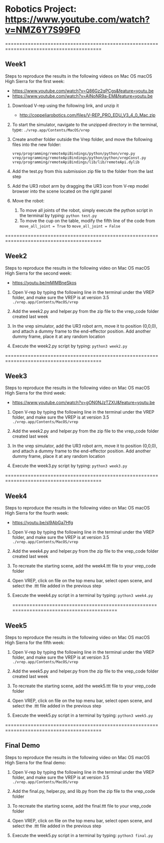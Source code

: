 # Robotics Project:  https://www.youtube.com/watch?v=NMZ6Y7S99F0
========================================================================================
## Week1
Steps to reproduce the results in the following videos on Mac OS macOS High Sierra for the first week: 
* https://www.youtube.com/watch?v=Q86Gz2qPCgs&feature=youtu.be 
* https://www.youtube.com/watch?v=AINoNR9a-EM&feature=youtu.be

1. Download V-rep using the following link, and unzip it
    * http://coppeliarobotics.com/files/V-REP_PRO_EDU_V3_4_0_Mac.zip

1. To start the simulator, navigate to the unzipped directory in the terminal, type:
 ```./vrep.app/Contents/MacOS/vrep```

1. Create another folder outside the Vrep folder, and move the following files into the new folder:
	```
	vrep/programming/remoteApiBindings/python/python/vrep.py
	vrep/programming/remoteApiBindings/python/python/vrepConst.py
	vrep/programming/remoteApiBindings/lib/lib/remoteApi.dylib
	```
1. Add the test.py from this submission zip file to the folder from the last step

1. Add the UR3 robot arm by dragging the UR3 icon from V-rep  model browser into the scene located on the right panel

1. Move the robot:
	1. To move all joints of the robot, simply execute the python script in the terminal by typing:
		```python test.py```
	1. To move the cup on the table, modify the fifth line of the code from  
		```move_all_joint = True``` 
		to 
		```move_all_joint = False```

========================================================================================
## Week2
Steps to reproduce the results in the following video on Mac OS macOS High Sierra for the second week: 
* https://youtu.be/mMlMBneSkos

1. Open V-rep by typing the following line in the terminal under the VREP folder, and make sure the VREP is at version 3.5
	```./vrep.app/Contents/MacOS/vrep```

1. Add the week2.py and helper.py from the zip file to the vrep_code folder created last week

1. In the vrep simulator, add the UR3 robot arm, move it to position (0,0,0), and attach a dummy frame to the end-effector position. Add another dummy frame, place it at any random location

1. Execute the week2.py script by typing:
 ```python3 week2.py```

 ========================================================================================
## Week3
Steps to reproduce the results in the following video on Mac OS macOS High Sierra for the third week: 
* https://www.youtube.com/watch?v=gON0NJzTZXU&feature=youtu.be

1. Open V-rep by typing the following line in the terminal under the VREP folder, and make sure the VREP is at version 3.5
	```./vrep.app/Contents/MacOS/vrep```

1. Add the week2.py and helper.py from the zip file to the vrep_code folder created last week

1. In the vrep simulator, add the UR3 robot arm, move it to position (0,0,0), and attach a dummy frame to the end-effector position. Add another dummy frame, place it at any random location

1. Execute the week3.py script by typing:
 ```python3 week3.py```
 
  ========================================================================================
## Week4
Steps to reproduce the results in the following video on Mac OS macOS High Sierra for the fourth week: 
* https://youtu.be/sl9AbGa7Hfg

1. Open V-rep by typing the following line in the terminal under the VREP folder, and make sure the VREP is at version 3.5
	```./vrep.app/Contents/MacOS/vrep```

1. Add the week4.py and helper.py from the zip file to the vrep_code folder created last week

1. To recreate the starting scene, add the week4.ttt file to your vrep_code folder

1. Open VREP, click on file on the top menu bar, select open scene, and select the .ttt file added in the previous step

1. Execute the week4.py script in a terminal by typing:
 ```python3 week4.py```
 
 
   ========================================================================================
## Week5
Steps to reproduce the results in the following video on Mac OS macOS High Sierra for the fifth week: 

1. Open V-rep by typing the following line in the terminal under the VREP folder, and make sure the VREP is at version 3.5
	```./vrep.app/Contents/MacOS/vrep```

1. Add the week5.py and helper.py from the zip file to the vrep_code folder created last week

1. To recreate the starting scene, add the week5.ttt file to your vrep_code folder

1. Open VREP, click on file on the top menu bar, select open scene, and select the .ttt file added in the previous step

1. Execute the week5.py script in a terminal by typing:
 ```python3 week5.py```


 ========================================================================================
## Final Demo
Steps to reproduce the results in the following video on Mac OS macOS High Sierra for the final demo: 

1. Open V-rep by typing the following line in the terminal under the VREP folder, and make sure the VREP is at version 3.5
	```./vrep.app/Contents/MacOS/vrep```

1. Add the final.py, helper.py, and lib.py from the zip file to the vrep_code folder 

1. To recreate the starting scene, add the final.ttt file to your vrep_code folder

1. Open VREP, click on file on the top menu bar, select open scene, and select the .ttt file added in the previous step

1. Execute the week5.py script in a terminal by typing:
 ```python3 final.py```
